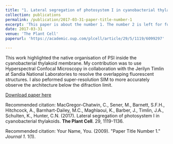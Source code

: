 ```yaml
---
title: "1. Lateral segregation of photosystem I in cyanobacterial thylakoids"
collection: publications
permalink: /publication/2017-03-31-paper-title-number-1
excerpt: 'This paper is about the number 1. The number 2 is left for future work.'
date: 2017-03-31
venue: 'The Plant Cell'
paperurl: 'https://academic.oup.com/plcell/article/29/5/1119/6099297'

---
```

This work highlighted the native organisation of PSI inside the cyanobacterial thylakoid membrane. My contribution was to use Hyperspectral Confocal Microscopy in collaboration with the Jerilyn Timlin at Sandia National Laboratories to resolve the overlapping fluorescent structures. I also peformed super-resolution SIM to more accurately observe the architecture below the difraction limit. 

[Download paper here](https://academic.oup.com/plcell/article/29/5/1119/6099297)

Recommended citation: MacGregor-Chatwin, C., Sener, M., Barnett, S.F.H., Hitchcock, A., Barnhart-Dailey, M.C., Maghlaoui, K., Barber, J., Timlin, J.A., Schulten, K., Hunter, C.N. (2017). Lateral segregation of photosystem I in cyanobacterial thylakoids. <b>The Plant Cell</b>. 29, 1119-1136.

Recommended citation: Your Name, You. (2009). "Paper Title Number 1." <i>Journal 1</i>. 1(1).

